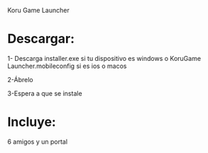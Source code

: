 Koru Game Launcher
# Descargar:

1- Descarga installer.exe si tu dispositivo es windows o KoruGame Launcher.mobileconfig si es ios o macos

2-Ábrelo

3-Espera a que se instale
# Incluye:
6 amigos y un portal
